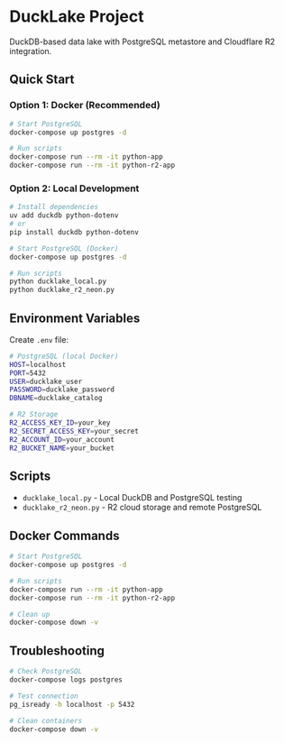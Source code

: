 # DuckLake Project

DuckDB-based data lake with PostgreSQL metastore and Cloudflare R2 integration.

## Quick Start

### Option 1: Docker (Recommended)

```bash
# Start PostgreSQL
docker-compose up postgres -d

# Run scripts
docker-compose run --rm -it python-app
docker-compose run --rm -it python-r2-app
```

### Option 2: Local Development

```bash
# Install dependencies
uv add duckdb python-dotenv
# or
pip install duckdb python-dotenv

# Start PostgreSQL (Docker)
docker-compose up postgres -d

# Run scripts
python ducklake_local.py
python ducklake_r2_neon.py
```

## Environment Variables

Create `.env` file:

```bash
# PostgreSQL (local Docker)
HOST=localhost
PORT=5432
USER=ducklake_user
PASSWORD=ducklake_password
DBNAME=ducklake_catalog

# R2 Storage
R2_ACCESS_KEY_ID=your_key
R2_SECRET_ACCESS_KEY=your_secret
R2_ACCOUNT_ID=your_account
R2_BUCKET_NAME=your_bucket
```

## Scripts

- `ducklake_local.py` - Local DuckDB and PostgreSQL testing
- `ducklake_r2_neon.py` - R2 cloud storage and remote PostgreSQL

## Docker Commands

```bash
# Start PostgreSQL
docker-compose up postgres -d

# Run scripts
docker-compose run --rm -it python-app
docker-compose run --rm -it python-r2-app

# Clean up
docker-compose down -v
```

## Troubleshooting

```bash
# Check PostgreSQL
docker-compose logs postgres

# Test connection
pg_isready -h localhost -p 5432

# Clean containers
docker-compose down -v
```

